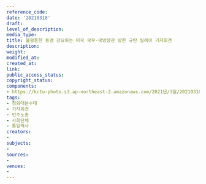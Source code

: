 ```yaml
---
reference_code: 
date: '20210318'
draft: 
level_of_description: 
media_type: 
title: 불평등한 동맹 강요하는 미국 국무·국방장관 방한 규탄 릴레이 기자회견
description: 
weight: 
modified_at: 
created_at: 
link: 
public_access_status: 
copyright_status: 
components:
- https://kctu-photo.s3.ap-northeast-2.amazonaws.com/2021년/3월/20210318-불평등한+동맹+강요하는+미국+국무·국방장관+방한+규탄+릴레이+기자회견_청와대분수대_기자회견_민주노총_사회단체_통일역사/_5D44877.jpg
tags:
- 청와대분수대
- 기자회견
- 민주노총
- 사회단체
- 통일역사
creators:
- 
subjects:
- 
sources:
- 
venues:
- 
---
```

